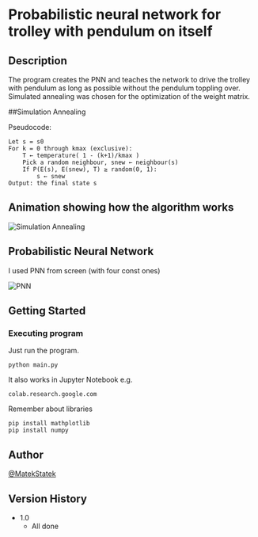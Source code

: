 # Probabilistic neural network for trolley with pendulum on itself

## Description

The program creates the PNN and teaches the network to drive the trolley with pendulum as long as possible without the pendulum toppling over. Simulated annealing was chosen for the optimization of the weight matrix.

##Simulation Annealing

Pseudocode:
```
Let s = s0
For k = 0 through kmax (exclusive):
	T ← temperature( 1 - (k+1)/kmax )
	Pick a random neighbour, snew ← neighbour(s)
	If P(E(s), E(snew), T) ≥ random(0, 1):
		s ← snew
Output: the final state s
```

## Animation showing how the algorithm works

![Simulation Annealing](https://upload.wikimedia.org/wikipedia/commons/d/d5/Hill_Climbing_with_Simulated_Annealing.gif)


## Probabilistic Neural Network

I used PNN from screen (with four const ones)

![PNN](https://gcdnb.pbrd.co/images/WC49nmW1VC67.png?o=1)


## Getting Started

### Executing program

Just run the program. 
```
python main.py
```
It also works in Jupyter Notebook e.g.
```
colab.research.google.com
```

Remember about libraries
```
pip install mathplotlib
pip install numpy
```
## Author

[@MatekStatek](https://twitter.com/matekstatek)

## Version History

* 1.0
    * All done
